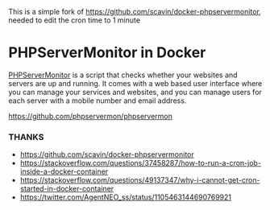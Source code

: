 This is a simple fork of https://github.com/scavin/docker-phpservermonitor, needed to edit the cron time to 1 minute

# PHPServerMonitor in Docker
[PHPServerMonitor](http://www.phpservermonitor.org/) is a script that checks whether your websites and servers are up and running. It comes with a web based user interface where you can manage your services and websites, and you can manage users for each server with a mobile number and email address.

https://github.com/phpservermon/phpservermon

### THANKS
* https://github.com/scavin/docker-phpservermonitor
* https://stackoverflow.com/questions/37458287/how-to-run-a-cron-job-inside-a-docker-container
* https://stackoverflow.com/questions/49137347/why-i-cannot-get-cron-started-in-docker-container
* https://twitter.com/AgentNEO_ss/status/1105463144690769921
